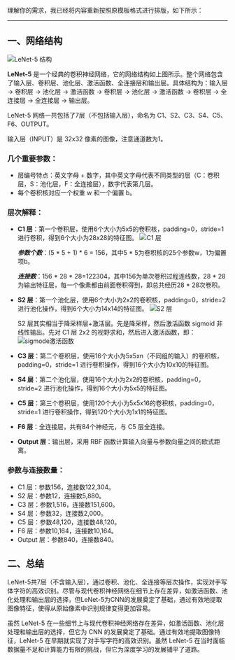 理解你的需求，我已经将内容重新按照原模板格式进行排版，如下所示：

---

## 一、网络结构

![LeNet-5 结构](https://github.com/buluslee/DT-AI/assets/93359778/484457af-d8c8-4fba-a46e-3ee160ac5b2f)


**LeNet-5** 是一个经典的卷积神经网络，它的网络结构如上图所示。整个网络包含了输入层、卷积层、池化层、激活函数、全连接层和输出层。具体结构为：输入层 -> 卷积层 -> 池化层 -> 激活函数 -> 卷积层 -> 池化层 -> 激活函数 -> 卷积层 -> 全连接层 -> 全连接层 -> 输出层。

LeNet-5 网络一共包括了7层（不包括输入层），命名为 C1、S2、C3、S4、C5、F6、OUTPUT。

输入层（INPUT）是 32x32 像素的图像，注意通道数为1。

### 几个重要参数：

- 层编号特点：英文字母 + 数字，其中英文字母代表不同类型的层（C：卷积层，S：池化层，F：全连接层），数字代表第几层。
- 每个卷积核对应一个权重 w 和一个偏置 b。

### 层次解释：

- **C1 层**：第一个卷积层，使用6个大小为5x5的卷积核，padding=0，stride=1 进行卷积，得到6个大小为28x28的特征图。 ![C1 层](https://github.com/buluslee/DT-AI/assets/93359778/07dabd5d-7dc5-43e8-a34e-1d73060a369d)

  ***参数个数***：(5 * 5 + 1) * 6 = 156，其中5 * 5为卷积核的25个参数w，1为偏置项b。
  
  ***连接数***：156 * 28 * 28=122304，其中156为单次卷积过程连线数，28 * 28为输出特征层，每一个像素都由前面卷积得到，即总共经历28 * 28次卷积。 

- **S2 层**：第一个池化层，使用6个大小为2x2的卷积核，padding=0，stride=2 进行池化操作，得到6个大小为14x14的特征图。 ![S2 层](https://github.com/buluslee/DT-AI/assets/93359778/372d615a-a1c4-4675-b08d-92961cb7e72f)

     S2 层其实相当于降采样层+激活层。先是降采样，然后激活函数 sigmoid 非线性输出。先对 C1 层 2x2 的视野求和，然后进入激活函数，即： ![sigmode激活函数](https://github.com/buluslee/DT-AI/assets/93359778/16a27f09-bf7f-42fb-b5f5-2361161747bb)


- **C3 层**：第二个卷积层，使用16个大小为5x5xn（不同组的输入）的卷积核，padding=0，stride=1 进行卷积操作，得到16个大小为10x10的特征图。

- **S4 层**：第二个池化层，使用16个大小为2x2的卷积核，padding=0，stride=2 进行池化操作，得到16个大小为5x5的特征图。

- **C5 层**：第三个卷积层，使用120个大小为5x5x16的卷积核，padding=0，stride=1 进行卷积操作，得到120个大小为1x1的特征图。

- **F6 层**：全连接层，共有84个神经元，与 C5 层全连接。

- **Output 层**：输出层，采用 RBF 函数计算输入向量与参数向量之间的欧式距离。

### 参数与连接数量：

- C1 层：参数156，连接数122,304。
- S2 层：参数12，连接数5,880。
- C3 层：参数1,516，连接数151,600。
- S4 层：参数32，连接数2,000。
- C5 层：参数48,120，连接数48,120。
- F6 层：参数10,164，连接数10,164。
- Output 层：参数840，连接数840。

## 二、总结

LeNet-5共7层（不含输入层），通过卷积、池化、全连接等层次操作，实现对手写体字符的高效识别。尽管与现代卷积神经网络在细节上存在差异，如激活函数、池化处理和输出层的选择，但LeNet-5为CNN的发展奠定了基础，通过有效地提取图像特征，使得从原始像素中识别规律变得更加容易。

虽然 LeNet-5 在一些细节上与现代卷积神经网络存在差异，如激活函数、池化层处理和输出层的选择，但它为 CNN 的发展奠定了基础。通过有效地提取图像特征，LeNet-5 在早期就实现了对手写字符的高效识别。虽然 LeNet-5 在当时面临数据量不足和计算能力有限的挑战，但它为深度学习的发展铺平了道路。
